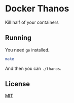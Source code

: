 # Docker Thanos

Kill half of your containers

## Running

You need `go` installed.

```sh
make
```

And then you can `./thanos`.

## License

[MIT](https://rumpl.mit-license.org/)
